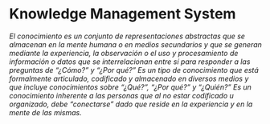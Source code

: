 <h1>Knowledge Management System</h1>



<em>
El conocimiento es un conjunto de representaciones abstractas que se almacenan en la mente humana o en medios secundarios y que se generan mediante la experiencia, la observación o el uso y procesamiento de información o datos que se interrelacionan  entre sí para responder a las preguntas de “¿Cómo?” y “¿Por qué?”</em>

<em>
Es un tipo de conocimiento que está formalmente articulado, codificado y almacenado en diversos medios y que incluye conocimientos sobre “¿Qué?”, “¿Por qué?” y “¿Quién?”</em>

<em>
Es un conocimiento inherente a las personas que al no estar codificado u organizado, debe “conectarse” dado que reside en la experiencia y en la mente de las mismas.</em>